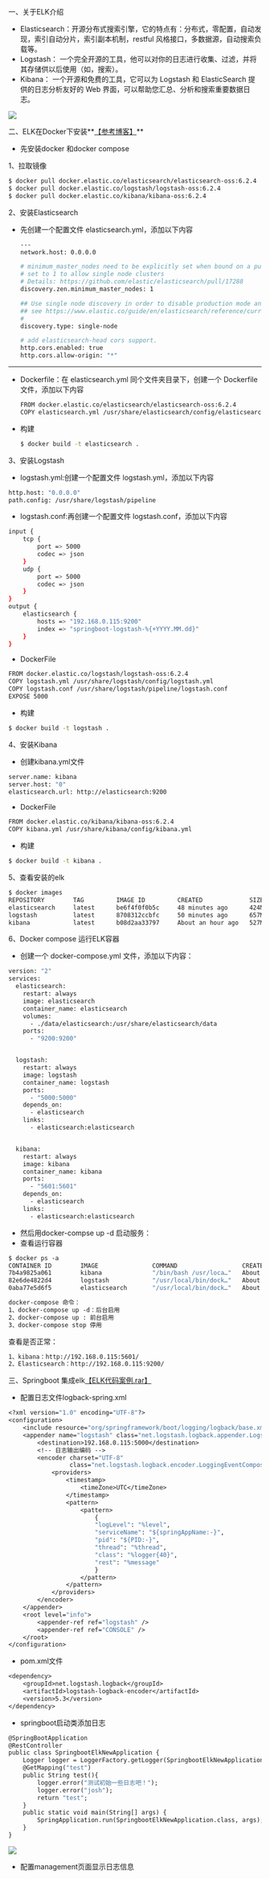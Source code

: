 一、关于ELK介绍

* Elasticsearch：开源分布式搜索引擎，它的特点有：分布式，零配置，自动发现，索引自动分片，索引副本机制，restful 风格接口，多数据源，自动搜索负载等。
* Logstash： 一个完全开源的工具，他可以对你的日志进行收集、过滤，并将其存储供以后使用（如，搜索）。
* Kibana： 一个开源和免费的工具，它可以为 Logstash 和 ElasticSearch 提供的日志分析友好的 Web 界面，可以帮助您汇总、分析和搜索重要数据日志。

![](assets/Image(149)-20220117174603-ifjfa4b.png)![]()

二、ELK在Docker下安装**[【参考博客】](https://bingozb.github.io/views/default/68.html#elk-%E4%BB%8B%E7%BB%8D)**

* 先安装docker 和docker compose

1、拉取镜像

```bash
$ docker pull docker.elastic.co/elasticsearch/elasticsearch-oss:6.2.4
$ docker pull docker.elastic.co/logstash/logstash-oss:6.2.4
$ docker pull docker.elastic.co/kibana/kibana-oss:6.2.4
```

2、安装Elasticsearch

* 先创建一个配置文件 elasticsearch.yml，添加以下内容
  ```bash
  ---
  network.host: 0.0.0.0
  
  # minimum_master_nodes need to be explicitly set when bound on a public IP
  # set to 1 to allow single node clusters
  # Details: https://github.com/elastic/elasticsearch/pull/17288
  discovery.zen.minimum_master_nodes: 1
  
  ## Use single node discovery in order to disable production mode and avoid bootstrap checks
  ## see https://www.elastic.co/guide/en/elasticsearch/reference/current/bootstrap-checks.html
  #
  discovery.type: single-node
  
  # add elasticsearch-head cors support.
  http.cors.enabled: true
  http.cors.allow-origin: "*"
  ```

---

* Dockerfile：在 elasticsearch.yml 同个文件夹目录下，创建一个 Dockerfile 文件，添加以下内容
  ```bash
  FROM docker.elastic.co/elasticsearch/elasticsearch-oss:6.2.4
  COPY elasticsearch.yml /usr/share/elasticsearch/config/elasticsearch.yml
  ```

* 构建
  ```bash
  $ docker build -t elasticsearch .
  ```

3、安装Logstash

* logstash.yml:创建一个配置文件 logstash.yml，添加以下内容

```bash
http.host: "0.0.0.0"
path.config: /usr/share/logstash/pipeline
```

* logstash.conf:再创建一个配置文件 logstash.conf，添加以下内容

```bash
input {
    tcp {
        port => 5000
        codec => json
    }
    udp {
        port => 5000
        codec => json
    }
}
output {
    elasticsearch {
        hosts => "192.168.0.115:9200"
        index => "springboot-logstash-%{+YYYY.MM.dd}"
    }
}
```

* DockerFile

```bash
FROM docker.elastic.co/logstash/logstash-oss:6.2.4
COPY logstash.yml /usr/share/logstash/config/logstash.yml
COPY logstash.conf /usr/share/logstash/pipeline/logstash.conf
EXPOSE 5000
```

* 构建

```bash
$ docker build -t logstash .
```

4、安装Kibana

* 创建kibana.yml文件

```bash
server.name: kibana
server.host: "0"
elasticsearch.url: http://elasticsearch:9200
```

* DockerFile

```bash
FROM docker.elastic.co/kibana/kibana-oss:6.2.4
COPY kibana.yml /usr/share/kibana/config/kibana.yml
```

* 构建

```bash
$ docker build -t kibana .
```

5、查看安装的elk

```bash
$ docker images
REPOSITORY        TAG         IMAGE ID         CREATED             SIZE
elasticsearch     latest      be6f4f0f0b5c     48 minutes ago      424MB
logstash          latest      8708312ccbfc     50 minutes ago      657MB
kibana            latest      b08d2aa33797     About an hour ago   527MB
```

6、Docker compose 运行ELK容器

* 创建一个 docker-compose.yml 文件，添加以下内容：

```dockerfile
version: "2"
services:
  elasticsearch:
    restart: always
    image: elasticsearch
    container_name: elasticsearch
    volumes:
      - ./data/elasticsearch:/usr/share/elasticsearch/data
    ports:
      - "9200:9200"


  logstash:
    restart: always
    image: logstash
    container_name: logstash
    ports:
      - "5000:5000"
    depends_on:
      - elasticsearch
    links:
      - elasticsearch:elasticsearch


  kibana:
    restart: always
    image: kibana
    container_name: kibana
    ports:
      - "5601:5601"
    depends_on:
      - elasticsearch
    links:
      - elasticsearch:elasticsearch
```

* 然后用docker-compse up -d 启动服务：
* 查看运行容器

```dockerfile
$ docker ps -a
CONTAINER ID        IMAGE               COMMAND                  CREATED             STATUS              PORTS                                        NAMES
7b4a9825a061        kibana              "/bin/bash /usr/loca…"   About an hour ago   Up About an hour    0.0.0.0:5601->5601/tcp                       kibana
82e6de4822d4        logstash            "/usr/local/bin/dock…"   About an hour ago   Up About an hour    5044/tcp, 0.0.0.0:5000->5000/tcp, 9600/tcp   logstash
0aba77e5d6f5        elasticsearch       "/usr/local/bin/dock…"   About an hour ago   Up About an hour    0.0.0.0:9200->9200/tcp, 9300/tcp             elasticsearch
```

```dockerfile
docker-compose 命令：
1、docker-compose up -d：后台启用
2、docker-compose up : 前台启用
3、docker-compose stop 停用
```

查看是否正常：

```dockerfile
1、kibana：http://192.168.0.115:5601/
2、Elasticsearch：http://192.168.0.115:9200/
```

三、Springboot 集成elk[【ELK代码案例.rar】](assets/elk-20220117175023-7byew09.rar)

* 配置日志文件logback-spring.xml

```dockerfile
<?xml version="1.0" encoding="UTF-8"?>
<configuration>
    <include resource="org/springframework/boot/logging/logback/base.xml" />
    <appender name="logstash" class="net.logstash.logback.appender.LogstashTcpSocketAppender">
        <destination>192.168.0.115:5000</destination>
        <!-- 日志输出编码 -->
        <encoder charset="UTF-8"
                 class="net.logstash.logback.encoder.LoggingEventCompositeJsonEncoder">
            <providers>
                <timestamp>
                    <timeZone>UTC</timeZone>
                </timestamp>
                <pattern>
                    <pattern>
                        {
                        "logLevel": "%level",
                        "serviceName": "${springAppName:-}",
                        "pid": "${PID:-}",
                        "thread": "%thread",
                        "class": "%logger{40}",
                        "rest": "%message"
                        }
                    </pattern>
                </pattern>
            </providers>
        </encoder>
    </appender>
    <root level="info">
        <appender-ref ref="logstash" />
        <appender-ref ref="CONSOLE" />
    </root>
</configuration>
```

* pom.xml文件

```dockerfile
<dependency>
    <groupId>net.logstash.logback</groupId>
    <artifactId>logstash-logback-encoder</artifactId>
    <version>5.3</version>
</dependency>
```

* springboot启动类添加日志

```dockerfile
@SpringBootApplication
@RestController
public class SpringbootElkNewApplication {
    Logger logger = LoggerFactory.getLogger(SpringbootElkNewApplication.class);
    @GetMapping("test")
    public String test(){
        logger.error("测试初始一些日志吧！");
        logger.error("josh");
        return "test";
    }
    public static void main(String[] args) {
        SpringApplication.run(SpringbootElkNewApplication.class, args);
    }
}
```

![](assets/Image(150)-20220117175156-niq9fpu.png)![]()

* 配置management页面显示日志信息
